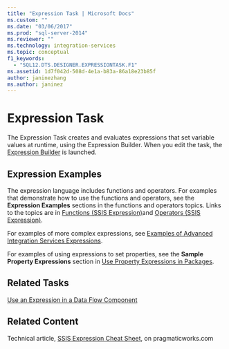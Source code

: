 ```yaml
---
title: "Expression Task | Microsoft Docs"
ms.custom: ""
ms.date: "03/06/2017"
ms.prod: "sql-server-2014"
ms.reviewer: ""
ms.technology: integration-services
ms.topic: conceptual
f1_keywords: 
  - "SQL12.DTS.DESIGNER.EXPRESSIONTASK.F1"
ms.assetid: 1d7f042d-508d-4e1a-b83a-86a18e23b85f
author: janinezhang
ms.author: janinez
---
```

# Expression Task
  The Expression Task creates and evaluates expressions that set variable values at runtime, using the Expression Builder. When you edit the task, the [Expression Builder](../expressions/expression-builder.md) is launched.  
  
## Expression Examples  
 The expression language includes functions and operators. For examples that demonstrate how to use the functions and operators, see the **Expression Examples** sections in the functions and operators topics. Links to the topics are in [Functions &#40;SSIS Expression&#41;](../expressions/functions-ssis-expression.md)and [Operators &#40;SSIS Expression&#41;](../expressions/operators-ssis-expression.md).  
  
 For examples of more complex expressions, see [Examples of Advanced Integration Services Expressions](../expressions/examples-of-advanced-integration-services-expressions.md).  
  
 For examples of using expressions to set properties, see the **Sample Property Expressions** section in [Use Property Expressions in Packages](../expressions/use-property-expressions-in-packages.md).  
  
## Related Tasks  
 [Use an Expression in a Data Flow Component](../use-an-expression-in-a-data-flow-component.md)  
  
## Related Content  
 Technical article, [SSIS Expression Cheat Sheet](https://pragmaticworks.com/Resources/Cheat-Sheets/SSIS-Expression-Cheat-Sheet), on pragmaticworks.com  
  
  
